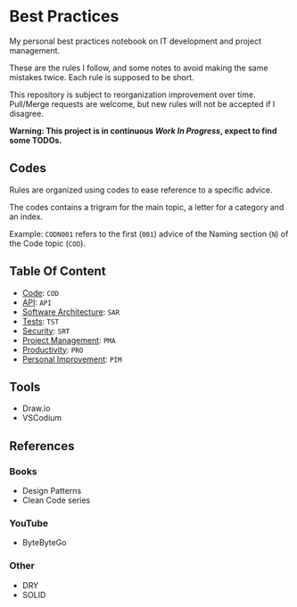 # Best Practices

My personal best practices notebook on IT development and project management.

These are the rules I follow, and some notes to avoid making the same mistakes twice. Each rule is supposed to be short.

This repository is subject to reorganization improvement over time. Pull/Merge requests are welcome, but new rules will not be accepted if I disagree.

__Warning: This project is in continuous _Work In Progress_, expect to find some TODOs.__

## Codes

Rules are organized using codes to ease reference to a specific advice.

The codes contains a trigram for the main topic, a letter for a category and an index.

Example: `CODN001` refers to the first (`001`) advice of the Naming section (`N`) of the Code topic (`COD`).

## Table Of Content

<!-- TODO:Glossary: Topics -> Category -> Rule -->
<!-- TODO: Add a "next topic" at the en of each file to keep the reader reading -->

- [Code](./code.md): `COD`
- [API](./api.md): `API`
- [Software Architecture](./software_architecture.md): `SAR`
- [Tests](./tests.md): `TST`
- [Security](./security.md): `SRT`
- [Project Management](./project_management.md): `PMA`
- [Productivity](./productivity.md): `PRO`
- [Personal Improvement](./personal_improvement.md): `PIM`

## Tools

- Draw.io
- VSCodium

## References

### Books

- Design Patterns
- Clean Code series

### YouTube

- ByteByteGo

### Other

- DRY
- SOLID
